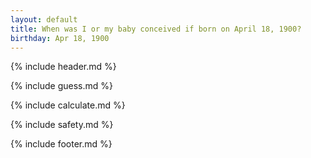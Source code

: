 ```yaml
---
layout: default
title: When was I or my baby conceived if born on April 18, 1900?
birthday: Apr 18, 1900
---
```


{% include header.md %}

{% include guess.md %}

{% include calculate.md %}

{% include safety.md %}

{% include footer.md %}



